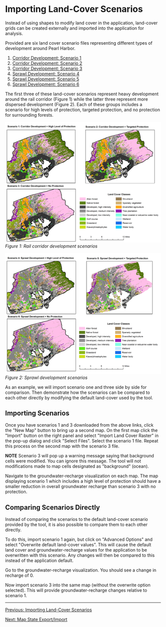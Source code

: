
# Importing Land-Cover Scenarios

Instead of using shapes to modify land cover in the application, land-cover grids can be created externally and imported into the application for analysis.

Provided are six land cover scenario files representing different types of development around Pearl Harbor.

1. [Corridor Development: Scenario 1](https://github.com/ikewai/HIGRE-workshop/raw/main/assets/ph_75m_s1.asc)
2. [Corridor Development: Scenario 2](https://github.com/ikewai/HIGRE-workshop/raw/main/assets/ph_75m_s2.asc)
3. [Corridor Development: Scenario 3](https://github.com/ikewai/HIGRE-workshop/raw/main/assets/ph_75m_s3.asc)
4. [Sprawl Development: Scenario 4](https://github.com/ikewai/HIGRE-workshop/raw/main/assets/ph_75m_s4.asc)
5. [Sprawl Development: Scenario 5](https://github.com/ikewai/HIGRE-workshop/raw/main/assets/ph_75m_s5.asc)
6. [Sprawl Development: Scenario 6](https://github.com/ikewai/HIGRE-workshop/raw/main/assets/ph_75m_s6.asc)

The first three of these land-cover scenarios represent heavy development around the rail corridor (Figure 1) while the latter three represent more dispersed development (Figure 2). Each of these groups includes a scenario for high levels of protection, targeted protection, and no protection for surrounding forests.

![Corridor Scenarios](../assets/PH_corridor_scenarios.jpg)
*Figure 1: Rail corridor development scenarios*

![Sprawl Scenarios](../assets/PH_sprawl_scenarios.jpg)
*Figure 2: Sprawl development scenarios*

As an example, we will import scenario one and three side by side for comparison. Then demonstrate how the scenarios can be compared to each other directly by modifying the default land-cover used by the tool.

## Importing Scenarios

Once you have scenarios 1 and 3 downloaded from the above links, click the "New Map" button to bring up a second map. On the first map click the "Import" button on the right panel and select "Import Land Cover Raster" in the pop-up dialog and click "Select Files". Select the scenario 1 file. Repeat this process on the second map with the scenario 3 file.

**NOTE** Scenario 3 will pop up a warning message saying that background cells were modified. You can ignore this message. The tool will not modifications made to map cells designated as "background" (ocean).

Navigate to the groundwater-recharge visualization on each map. The map displaying scenario 1 which includes a high level of protection should have a smaller reduction in overall groundwater recharge than scenario 3 with no protection.

## Comparing Scenarios Directly

Instead of comparing the scenarios to the default land-cover scenario provided by the tool, it is also possible to compare them to each other directly.

To do this, import scenario 1 again, but click on "Advanced Options" and select "Overwrite default land-cover values". This will cause the default land cover and groundwater-recharge values for the application to be overwritten with this scenario. Any changes will then be compared to this instead of the application default.

Go to the groundwater-recharge visualization. You should see a change in recharge of 0.

Now import scenario 3 into the same map (without the overwrite option selected). This will provide groundwater-recharge changes relative to scenario 1.

---

[Previous: Importing Land-Cover Scenarios](./4_import_lc.md)

[Next: Map State Export/Import](./5_map_state.md)